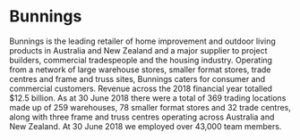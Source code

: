 # Bunnings
Bunnings is the leading retailer of home improvement and outdoor living products in Australia and New Zealand and a major supplier to project builders, commercial tradespeople and the housing industry. Operating from a network of large warehouse stores, smaller format stores, trade centres and frame and truss sites, Bunnings caters for consumer and commercial customers. Revenue across the 2018 financial year totalled $12.5 billion. As at 30 June 2018 there were a total of 369 trading locations made up of 259 warehouses, 78 smaller format stores and 32 trade centres, along with three frame and truss centres operating across Australia and New Zealand. At 30 June 2018 we employed over 43,000 team members. 
